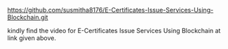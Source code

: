 https://github.com/susmitha8176/E-Certificates-Issue-Services-Using-Blockchain.git

kindly find the video for E-Certificates Issue Services Using Blockchain at link given above.
